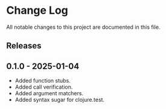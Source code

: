 # Change Log

All notable changes to this project are documented in this file.

## Releases

## 0.1.0 - 2025-01-04

- Added function stubs.
- Added call verification.
- Added argument matchers.
- Added syntax sugar for clojure.test.
